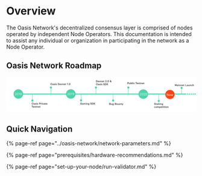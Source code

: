 # Overview

The Oasis Network's decentralized consensus layer is comprised of nodes operated by independent Node Operators. This documentation is intended to assist any individual or organization in participating in the network as a Node Operator.

## Oasis Network Roadmap

![](../.gitbook/assets/roadmap.png)

## Quick Navigation

{% page-ref page="../oasis-network/network-parameters.md" %}

{% page-ref page="prerequisites/hardware-recommendations.md" %}

{% page-ref page="set-up-your-node/run-validator.md" %}



